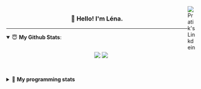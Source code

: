 <!--
<a href="https://twitter.com" target="_blank" rel="nofollow">
 <img align="right" alt="Pratik's Twitter" width="22px" src="https://cdn.jsdelivr.net/npm/simple-icons@v3/icons/twitter.svg" />
</a> 

-->
<a href="https://www.linkedin.com/in/lenagiacalone/" target="_blank" rel="nofollow">
 <img align="right" alt="Pratik's Linkdein" width="22px" src="https://cdn.jsdelivr.net/npm/simple-icons@v3/icons/linkedin.svg" />
</a>



<h3 align="center">👋 Hello! I'm Léna.</h3>

---

<!--
**lgiacalo/lgiacalo** is a ✨ _special_ ✨ repository because its `README.md` (this file) appears on your GitHub profile.

Here are some ideas to get you started:

- 🔭 I’m currently working on ...
- 🌱 I’m currently learning ...
- 👯 I’m looking to collaborate on ...
- 🤔 I’m looking for help with ...
- 💬 Ask me about ...
- 📫 How to reach me: ...
- 😄 Pronouns: ...
- ⚡ Fun fact: ...
-->

<details open>
 <summary> 😇 <b>My Github Stats</b>: </summary>
<br>
<p align = "center">
  <img src = "https://github-readme-stats.vercel.app/api?username=lgiacalo&show_icons=true&theme=nord" width="420">
  <img src = "https://github-readme-stats.vercel.app/api/top-langs/?username=lgiacalo&layout=compact&theme=nord">
</p>
 
<br>
<p align = "center">
  <imp src = "https://github-readme-stats.vercel.app/api/wakatime?username=lgiacalo&theme=nord">
</p>

</details>

<details>
 <summary>🤖 <b>My programming stats</b></summary>
 <br>
 
<!--START_SECTION:waka-->
![Lines of code](https://img.shields.io/badge/From%20Hello%20World%20I%27ve%20Written-956132%20lines%20of%20code-blue)

**🐱 My Github Data** 

> 🏆 246 Contributions in the Year 2021
 > 
> 📦 297.0 kB Used in Github's Storage 
 > 
> 🚫 Not Opted to Hire
 > 
> 📜 44 Public Repositories 
 > 
> 🔑 32 Private Repositories  
 > 
**I'm a Night 🦉** 

```text
🌞 Morning    115 commits    ███░░░░░░░░░░░░░░░░░░░░░░   12.33% 
🌆 Daytime    311 commits    ████████░░░░░░░░░░░░░░░░░   33.33% 
🌃 Evening    397 commits    ██████████░░░░░░░░░░░░░░░   42.55% 
🌙 Night      110 commits    ███░░░░░░░░░░░░░░░░░░░░░░   11.79%

```
📅 **I'm Most Productive on Wednesday** 

```text
Monday       139 commits    ███░░░░░░░░░░░░░░░░░░░░░░   14.9% 
Tuesday      129 commits    ███░░░░░░░░░░░░░░░░░░░░░░   13.83% 
Wednesday    182 commits    █████░░░░░░░░░░░░░░░░░░░░   19.51% 
Thursday     172 commits    ████░░░░░░░░░░░░░░░░░░░░░   18.44% 
Friday       134 commits    ███░░░░░░░░░░░░░░░░░░░░░░   14.36% 
Saturday     63 commits     █░░░░░░░░░░░░░░░░░░░░░░░░   6.75% 
Sunday       114 commits    ███░░░░░░░░░░░░░░░░░░░░░░   12.22%

```


📊 **This Week I Spent My Time On** 

```text
⌚︎ Time Zone: Europe/Paris

💬 Programming Languages: 
JSX                      21 hrs 24 mins      █████████████████░░░░░░░░   67.69% 
JavaScript               3 hrs 35 mins       ██░░░░░░░░░░░░░░░░░░░░░░░   11.37% 
CSS                      2 hrs 9 mins        █░░░░░░░░░░░░░░░░░░░░░░░░   6.83% 
Vue.js                   1 hr 26 mins        █░░░░░░░░░░░░░░░░░░░░░░░░   4.56% 
SQL                      1 hr 20 mins        █░░░░░░░░░░░░░░░░░░░░░░░░   4.24%

🔥 Editors: 
VS Code                  31 hrs 36 mins      █████████████████████████   100.0%

🐱‍💻 Projects: 
portfolio                22 hrs 51 mins      ██████████████████░░░░░░░   72.3% 
remotefr-js-0920-p3-off-h4 hrs 54 mins       ████░░░░░░░░░░░░░░░░░░░░░   15.51% 
back_portofolio          3 hrs 49 mins       ███░░░░░░░░░░░░░░░░░░░░░░   12.07% 
remotefr-js-0920-p3-off-h2 mins              ░░░░░░░░░░░░░░░░░░░░░░░░░   0.11%

💻 Operating System: 
Mac                      31 hrs 36 mins      █████████████████████████   100.0%

```

**I Mostly Code in C** 

```text
C                        26 repos            ████████░░░░░░░░░░░░░░░░░   33.33% 
JavaScript               13 repos            ████░░░░░░░░░░░░░░░░░░░░░   16.67% 
HTML                     8 repos             ██░░░░░░░░░░░░░░░░░░░░░░░   10.26% 
Shell                    8 repos             ██░░░░░░░░░░░░░░░░░░░░░░░   10.26% 
C++                      4 repos             █░░░░░░░░░░░░░░░░░░░░░░░░   5.13%

```


**Timeline**

![Chart not found](https://raw.githubusercontent.com/lgiacalo/lgiacalo/main/charts/bar_graph.png) 


<!--END_SECTION:waka-->

</details>
